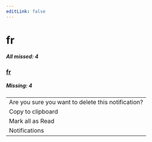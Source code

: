 ```yaml
---
editLink: false
---
```


# fr

##### All missed: 4


### [fr](https://github.com/Laravel-Lang/lang/blob/main/locales/fr/fr.json)

##### Missing: 4

<table >
<tr><td align="left" >
Are you sure you want to delete this notification?
</td>
</tr>
<tr><td align="left" >
Copy to clipboard
</td>
</tr>
<tr><td align="left" >
Mark all as Read
</td>
</tr>
<tr><td align="left" >
Notifications
</td>
</tr>

</table>


